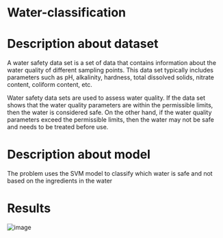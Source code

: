 # Water-classification
# Description about dataset
A water safety data set is a set of data that contains information about the water quality of different sampling points. This data set typically includes parameters such as pH, alkalinity, hardness, total dissolved solids, nitrate content, coliform content, etc.

Water safety data sets are used to assess water quality. If the data set shows that the water quality parameters are within the permissible limits, then the water is considered safe. On the other hand, if the water quality parameters exceed the permissible limits, then the water may not be safe and needs to be treated before use.

# Description about model

The problem uses the SVM model to classify which water is safe and not based on the ingredients in the water
# Results
![image](https://github.com/namphh/Water-classification/assets/124813687/f6630d93-214a-49a8-9b0f-4ac10502448d)
